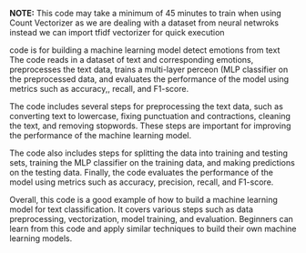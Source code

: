 **NOTE:** This code may take a minimum of 45 minutes to train when using Count Vectorizer as we are dealing with a dataset from neural netwroks instead we can import tfidf vectorizer for quick execution

code is for building a machine learning model detect emotions from text The code reads in a dataset of text and corresponding emotions, preprocesses the text data, trains a multi-layer perceon (MLP classifier on the preprocessed data, and evaluates the performance of the model using metrics such as accuracy,, recall, and F1-score.

The code includes several steps for preprocessing the text data, such as converting text to lowercase, fixing punctuation and contractions, cleaning the text, and removing stopwords. These steps are important for improving the performance of the machine learning model.

The code also includes steps for splitting the data into training and testing sets, training the MLP classifier on the training data, and making predictions on the testing data. Finally, the code evaluates the performance of the model using metrics such as accuracy, precision, recall, and F1-score.

Overall, this code is a good example of how to build a machine learning model for text classification. It covers various steps such as data preprocessing, vectorization, model training, and evaluation. Beginners can learn from this code and apply similar techniques to build their own machine learning models.
